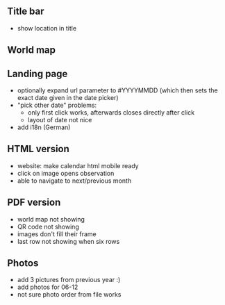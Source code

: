 ## Title bar
+ show location in title

## World map

## Landing page
+ optionally expand url parameter to #YYYYMMDD (which then sets the exact date given in the date picker)
+ "pick other date" problems:
  + only first click works, afterwards closes directly after click
  + layout of date not nice
+ add i18n (German)

## HTML version
+ website: make calendar html mobile ready
+ click on image opens observation
+ able to navigate to next/previous month

## PDF version
+ world map not showing
+ QR code not showing
+ images don't fill their frame
+ last row not showing when six rows

## Photos
+ add 3 pictures from previous year :)
+ add photos for 06-12
+ not sure photo order from file works